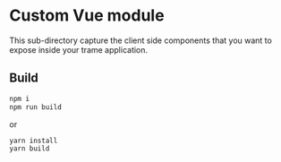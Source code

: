 # Custom Vue module

This sub-directory capture the client side components that you want to expose inside your trame application.

## Build

```bash
npm i
npm run build
```
or
```bash
yarn install
yarn build
```